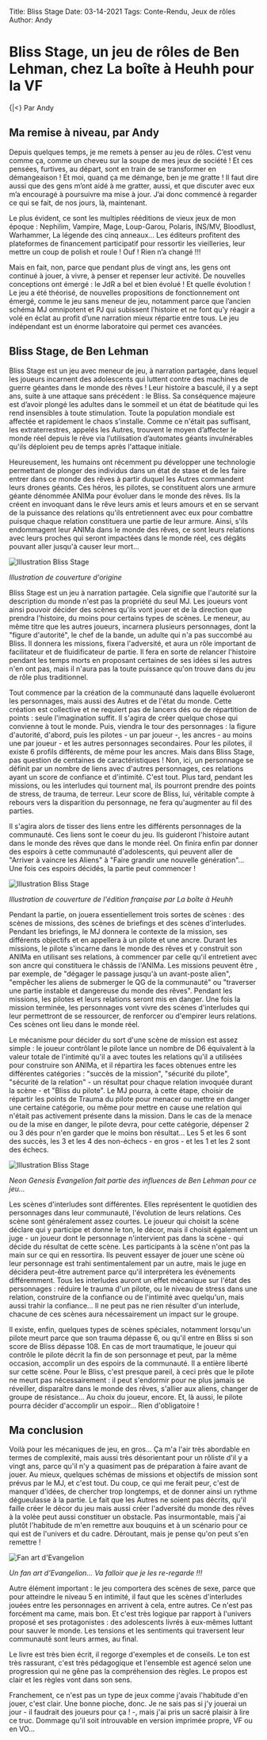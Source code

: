 Title: Bliss Stage
Date: 03-14-2021
Tags: Conte-Rendu, Jeux de rôles
Author: Andy

# Bliss Stage, un jeu de rôles de Ben Lehman, chez La boîte à Heuhh pour la VF
{|<} Par Andy

## Ma remise à niveau, par Andy

Depuis quelques temps, je me remets à penser au jeu de rôles. C’est venu comme ça, comme un cheveu sur la soupe de mes jeux de société ! Et ces pensées, furtives, au départ, sont en train de se transformer en démangeaison ! Et moi, quand ça me démange, ben je me gratte ! Il faut dire aussi que des gens m’ont aidé à me gratter, aussi, et que discuter avec eux m’a encouragé à poursuivre ma mise à jour. J’ai donc commencé à regarder ce qui se fait, de nos jours, là, maintenant. 
 
Le plus évident, ce sont les multiples rééditions de vieux jeux de mon époque : Nephilim, Vampire, Mage, Loup-Garou, Polaris, INS/MV, Bloodlust, Warhammer, La légende des cinq anneaux... Les éditeurs profitent des plateformes de financement participatif pour ressortir les vieilleries, leur mettre un coup de polish et roule ! Ouf ! Rien n’a changé !!!
 
Mais en fait, non, parce que pendant plus de vingt ans, les gens ont continué à jouer, à vivre, à penser et repenser leur activité. De nouvelles conceptions ont émergé : le JdR a bel et bien évolué ! Et quelle évolution ! Le jeu a été théorisé, de nouvelles propositions de fonctionnement ont émergé, comme le jeu sans meneur de jeu, notamment parce que l’ancien schéma MJ omnipotent et PJ qui subissent l’histoire et ne font qu’y réagir a volé en éclat au profit d’une narration mieux répartie entre tous. Le jeu indépendant est un énorme laboratoire qui permet ces avancées.

## Bliss Stage, de Ben Lehman

Bliss Stage est un jeu avec meneur de jeu, à narration partagée, dans lequel les joueurs incarnent des adolescents qui luttent contre des machines de guerre géantes dans le monde des rêves ! Leur histoire a basculé, il y a sept ans, suite à une attaque sans précédent : le Bliss. Sa conséquence majeure est d’avoir plongé les adultes dans le sommeil et un état de béatitude qui les rend insensibles à toute stimulation. Toute la population mondiale est affectée et rapidement le chaos s’installe. Comme ce n'était pas suffisant, les extraterrestres, appelés les Autres, trouvent le moyen d’affecter le monde réel depuis le rêve via l’utilisation d’automates géants invulnérables qu'ils déploient peu de temps après l'attaque initiale.

Heureusement, les humains ont récemment pu développer une technologie permettant de plonger des individus dans un état de stase et de les faire entrer dans ce monde des rêves à partir duquel les Autres commandent leurs drones géants. Ces héros, les pilotes, se constituent alors une armure géante dénommée ANIMa pour évoluer dans le monde des rêves. Ils la créent en invoquant dans le rêve leurs amis et leurs amours et en se servant de la puissance des relations qu'ils entretiennent avec eux pour combattre puisque chaque relation constituera une partie de leur armure. Ainsi, s'ils endommagent leur ANIMa dans le monde des rêves, ce sont leurs relations avec leurs proches qui seront impactées dans le monde réel, ces dégâts pouvant aller jusqu'à causer leur mort...

![Illustration Bliss Stage](/_images/images/BlissStage_1.jpeg)

*Illustration de couverture d'origine*

Bliss Stage est un jeu à narration partagée. Cela signifie que l'autorité sur la description du monde n'est pas la propriété du seul MJ. Les joueurs vont ainsi pouvoir décider des scènes qu'ils vont jouer et de la direction que prendra l'histoire, du moins pour certains types de scènes. Le meneur, au même titre que les autres joueurs, incarnera plusieurs personnages, dont la "figure d'autorité", le chef de la bande, un adulte qui n'a pas succombé au Bliss. Il donnera les missions, fixera l'adversité, et aura un rôle important de facilitateur et de fluidificateur de partie. Il fera en sorte de relancer l'histoire pendant les temps morts en proposant certaines de ses idées si les autres n'en ont pas, mais il n'aura pas la toute puissance qu'on trouve dans du jeu de rôle plus traditionnel.

Tout commence par la création de la communauté dans laquelle évolueront les personnages, mais aussi des Autres et de l'état du monde. Cette création est collective et ne requiert pas de lancers dés ou de répartition de points : seule l'imagination suffit. Il s'agira de créer quelque chose qui convienne à tout le monde. Puis, viendra le tour des personnages : la figure d'autorité, d'abord, puis les pilotes - un par joueur -, les ancres - au moins une par joueur - et les autres personnages secondaires. Pour les pilotes, il existe 6 profils différents, de même pour les ancres. Mais dans Bliss Stage, pas question de centaines de caractéristiques ! Non, ici, un personnage se définit par un nombre de liens avec d'autres personnages, ces relations ayant un score de confiance et d'intimité. C'est tout. Plus tard, pendant les missions, ou les interludes qui tournent mal, ils pourront prendre des points de stress, de trauma, de terreur. Leur score de Bliss, lui, véritable compte à rebours vers la disparition du personnage, ne fera qu'augmenter au fil des parties.

Il s'agira alors de tisser des liens entre les différents personnages de la communauté. Ces liens sont le coeur du jeu. Ils guideront l'histoire autant dans le monde des rêves que dans le monde réel. On finira enfin par donner des espoirs à cette communauté d'adolescents, qui peuvent aller de "Arriver à vaincre les Aliens" à "Faire grandir une nouvelle génération"... Une fois ces espoirs décidés, la partie peut commencer !

![Illustration Bliss Stage](/_images/images/BlissStage_2.jpeg) 

*Illustration de couverture de l'édition française par La boîte à Heuhh*

Pendant la partie, on jouera essentiellement trois sortes de scènes : des scènes de missions, des scènes de briefings et des scènes d'interludes. Pendant les briefings, le MJ donnera le contexte de la mission, ses différents objectifs et en appellera à un pilote et une ancre. Durant les missions, le pilote s'incarne dans le monde des rêves et y construit son ANIMa en utilisant ses relations, à commencer par celle qu'il entretient avec son ancre qui constituera le châssis de l'ANIMa. Les missions peuvent être , par exemple, de "dégager le passage jusqu'à un avant-poste alien", "empêcher les aliens de submerger le QG de la communauté" ou "traverser une partie instable et dangereuse du monde des rêves". Pendant les missions, les pilotes et leurs relations seront mis en danger. Une fois la mission terminée, les personnages vont vivre des scènes d'interludes qui leur permettront de se ressourcer, de renforcer ou d'empirer leurs relations. Ces scènes ont lieu dans le monde réel.

Le mécanisme pour décider du sort d'une scène de mission est assez simple : le joueur contrôlant le pilote lance un nombre de D6 équivalent à la valeur totale de l'intimité qu'il a avec toutes les relations qu'il a utilisées pour construire son ANIMa, et il répartira les faces obtenues entre les différentes catégories : "succès de la mission", "sécurité du pilote", "sécurité de la relation" - un résultat pour chaque relation invoquée durant la scène - et "Bliss du pilote". Le MJ pourra, à cette étape, choisir de répartir les points de Trauma du pilote pour menacer ou mettre en danger une certaine catégorie, ou même pour mettre en cause une relation qui n'était pas activement présente dans la mission. Dans le cas de la menace ou de la mise en danger, le pilote devra, pour cette catégorie, dépenser 2 ou 3 dés pour n'en garder que le moins bon résultat... Les 5 et les 6 sont des succès, les 3 et les 4 des non-échecs - en gros - et les 1 et les 2 sont des échecs. 

![Illustration Bliss Stage](/_images/images/BlissStage_3.jpeg)

*Neon Genesis Evangelion fait partie des influences de Ben Lehman pour ce jeu...*

Les scènes d'interludes sont différentes. Elles représentent le quotidien des personnages dans leur communauté, l'évolution de leurs relations. Ces scène sont généralement assez courtes. Le joueur qui choisit la scène déclare qui y participe et donne le ton, le décor, mais il choisit également un juge - un joueur dont le personnage n'intervient pas dans la scène - qui décide du résultat de cette scène. Les participants à la scène n'ont pas la main sur ce qui en ressortira. Ils peuvent essayer de jouer une scène où leur personnage est trahi sentimentalement par un autre, mais le juge en décidera peut-être autrement parce qu'il interprétera les événements différemment. Tous les interludes auront un effet mécanique sur l'état des personnages : réduire le trauma d'un pilote, ou le niveau de stress dans une relation, construire de la confiance ou de l'intimité avec quelqu'un, mais aussi trahir la confiance... Il ne peut pas ne rien résulter d'un interlude, chacune de ces scènes aura nécessairement un impact sur le groupe.

Il existe, enfin, quelques types de scènes spéciales, notamment lorsqu'un pilote meurt parce que son trauma dépasse 6, ou qu'il entre en Bliss si son score de Bliss dépasse 108. En cas de mort traumatique, le joueur qui contrôle le pilote décrit la fin de son personnage et peut, par la même occasion, accomplir un des espoirs de la communauté. Il a entière liberté sur cette scène. Pour le Bliss, c'est presque pareil, à ceci près que le pilote ne meurt pas nécessairement : il peut s'endormir pour ne plus jamais se réveiller, disparaître dans le monde des rêves, s'allier aux aliens, changer de groupe de résistance... Au choix du joueur, encore. Et, là aussi, le pilote pourra décider d'accomplir un espoir... Rien d'obligatoire !

## Ma conclusion

Voilà pour les mécaniques de jeu, en gros... Ça m'a l'air très abordable en termes de complexité, mais aussi très désorientant pour un rôliste d'il y a vingt ans, parce qu'il n'y a quasiment pas de préparation à faire avant de jouer. Au mieux, quelques schémas de missions et objectifs de mission sont prévus par le MJ, et c'est tout. Du coup, ce qui me ferait peur, c'est de manquer d'idées, de chercher trop longtemps, et de donner ainsi un rythme dégueulasse à la partie. Le fait que les Autres ne soient pas décrits, qu'il faille créer le décor du jeu mais aussi créer l'adversité du monde des rêves à la volée peut aussi constituer un obstacle. Pas insurmontable, mais j'ai plutôt l'habitude de m'en remettre aux bouquins et à un scénario pour ce qui est de l'univers et du cadre. Déroutant, mais je pense qu'on peut s'en remettre !

![Fan art d'Evangelion](/_images/images/BlissStage_4.jpeg)

*Un fan art d'Evangelion... Va falloir que je les re-regarde !!!*

Autre élément important : le jeu comportera des scènes de sexe, parce que pour atteindre le niveau 5 en intimité, il faut que les scènes d'interludes jouées entre les personnages en arrivent à cela, entre autres. Ce n'est pas forcément ma came, mais bon. Et c'est très logique par rapport à l'univers proposé et ses protagonistes : des adolescents livrés à eux-mêmes luttant pour sauver le monde. Les tensions et les sentiments qui traversent leur communauté sont leurs armes, au final. 

Le livre est très bien écrit, il regorge d'exemples et de conseils. Le ton est très rassurant, c'est très pédagogique et l'ensemble est agencé selon une progression qui ne gêne pas la compréhension des règles. Le propos est clair et les règles vont dans son sens. 

Franchement, ce n'est pas un type de jeux comme j'avais l'habitude d'en jouer, c'est clair. Une bonne pioche, donc. Je ne sais pas si j'y jouerai un jour - il faudrait des joueurs pour ça ! -, mais j'ai pris un sacré plaisir à lire ce truc. Dommage qu'il soit introuvable en version imprimée propre, VF ou en VO...